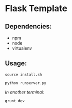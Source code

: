 # Flask Template

## Dependencies:

- npm
- node
- virtualenv

## Usage:

  `source install.sh`

  `python runserver.py`

  _In another terminal:_

  `grunt dev`
